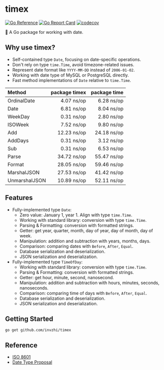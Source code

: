 # timex

[![Go Reference](https://pkg.go.dev/badge/github.com/invzhi/timex.svg)](https://pkg.go.dev/github.com/invzhi/timex)
[![Go Report Card](https://goreportcard.com/badge/github.com/invzhi/timex)](https://goreportcard.com/report/github.com/invzhi/timex)
[![codecov](https://codecov.io/gh/invzhi/timex/branch/main/graph/badge.svg?token=I2M6JCGY84)](https://codecov.io/gh/invzhi/timex)

📅 A Go package for working with date.

## Why use timex?

- Self-contained type `Date`, focusing on date-specific operations.
- Don't rely on type `time.Time`, avoid timezone-related issues.
- Represent date format like `YYYY-MM-DD` instead of `2006-01-02`.
- Working with date type of MySQL or PostgreSQL directly.
- Fast method implementations of `Date` relative to `time.Time`.

| Method        | package timex | package time |
|:--------------|--------------:|-------------:|
| OrdinalDate   |    4.07 ns/op |   6.28 ns/op |
| Date          |    6.81 ns/op |   8.04 ns/op |
| WeekDay       |    0.31 ns/op |   2.80 ns/op |
| ISOWeek       |    7.52 ns/op |   9.80 ns/op |
| Add           |   12.23 ns/op |  24.18 ns/op |
| AddDays       |    0.31 ns/op |   3.12 ns/op |
| Sub           |    0.31 ns/op |   6.53 ns/op |
| Parse         |   34.72 ns/op |  55.47 ns/op |
| Format        |   28.05 ns/op |  59.46 ns/op |
| MarshalJSON   |   27.53 ns/op |  41.42 ns/op |
| UnmarshalJSON |   10.89 ns/op |  52.11 ns/op |

## Features

- Fully-implemented type `Date`:
    - Zero value: January 1, year 1. Align with type `time.Time`.
    - Working with standard library: conversion with type `time.Time`.
    - Parsing & Formatting: conversion with formatted strings.
    - Getter: get year, quarter, month, day of year, day of month, day of week.
    - Manipulation: addition and subtraction with years, months, days.
    - Comparison: comparing dates with `Before`, `After`, `Equal`.
    - Database serialization and deserialization.
    - JSON serialization and deserialization.
- Fully-implemented type `TimeOfDay`:
    - Working with standard library: conversion with type `time.Time`.
    - Parsing & Formatting: conversion with formatted strings.
    - Getter: get hour, minute, second, nanosecond.
    - Manipulation: addition and subtraction with hours, minutes, seconds, nanoseconds.
    - Comparison: comparing time of days with `Before`, `After`, `Equal`.
    - Database serialization and deserialization.
    - JSON serialization and deserialization.

## Getting Started

```
go get github.com/invzhi/timex
```

## Reference

- [ISO 8601](https://en.wikipedia.org/wiki/ISO_8601)
- [Date Type Proposal](https://github.com/golang/go/issues/21365)
